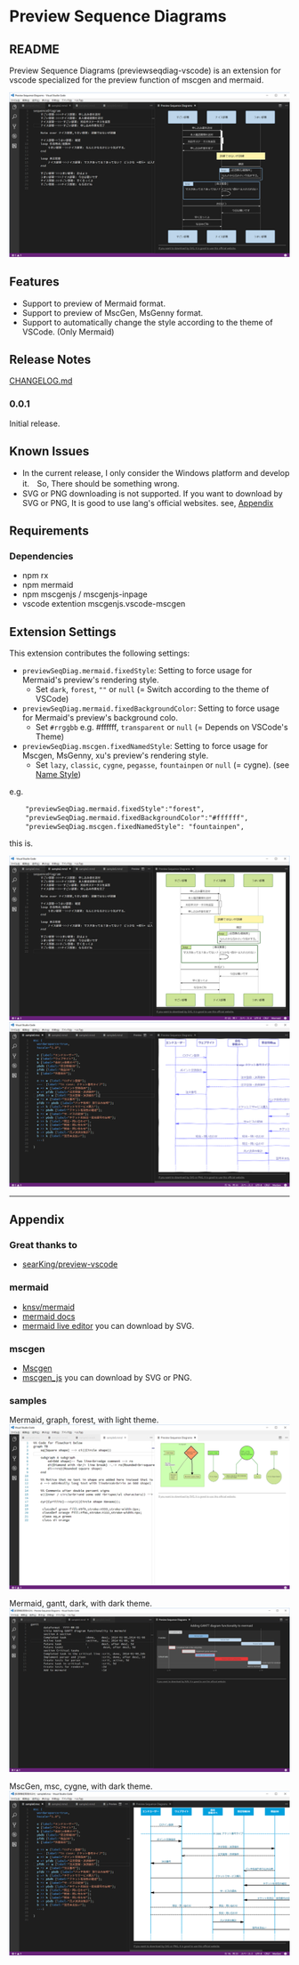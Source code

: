 # Preview Sequence Diagrams 

## README

Preview Sequence Diagrams (previewseqdiag-vscode) is an extension for vscode specialized for the preview function of mscgen and mermaid.

![eye-catch](assets/eye-catch.png)

## Features

* Support to preview of Mermaid format.
* Support to preview of MscGen, MsGenny format.
* Support to automatically change the style according to the theme of VSCode. (Only Mermaid)

## Release Notes

[CHANGELOG.md](CHANGELOG.md)

### 0.0.1

Initial release.

## Known Issues

* In the current release, I only consider the Windows platform and develop it.　So, There should be something wrong.
* SVG or PNG downloading is not supported. If you want to download by SVG or PNG, It is good to use lang's official websites. see, [Appendix](#appendix)


## Requirements

### Dependencies

* npm rx
* npm mermaid
* npm mscgenjs / mscgenjs-inpage
* vscode extention mscgenjs.vscode-mscgen

## Extension Settings

This extension contributes the following settings:

* `previewSeqDiag.mermaid.fixedStyle`: Setting to force usage for Mermaid's preview's rendering style. 
  * Set `dark`, `forest`, `""` or `null` (= Switch according to the theme of VSCode)
* `previewSeqDiag.mermaid.fixedBackgroundColor`: Setting to force usage for Mermaid's preview's  background colo. 
  * Set `#rrggbb` e.g. #ffffff, `transparent` or `null` (= Depends on VSCode's Theme)
* `previewSeqDiag.mscgen.fixedNamedStyle`: Setting to force usage for Mscgen, MsGenny, xu's preview's rendering style.
  * Set `lazy`, `classic`, `cygne`, `pegasse`, `fountainpen` or `null` (= cygne). (see [Name Style](https://mscgen.js.org/embed.html#named-styles))

e.g. 
```
    "previewSeqDiag.mermaid.fixedStyle":"forest",
    "previewSeqDiag.mermaid.fixedBackgroundColor":"#ffffff",
    "previewSeqDiag.mscgen.fixedNamedStyle": "fountainpen",
```

this is.

![mermaid-forest-white](assets/mermaid-forest-white.png)  
![mscgen-fountainpen.png](assets/mscgen-fountainpen.png)



----

## Appendix

### Great thanks to

* [searKing/preview-vscode](https://github.com/searKing/preview-vscode)

### mermaid
* [knsv/mermaid](https://github.com/knsv/mermaid)
* [mermaid docs](https://knsv.github.io/mermaid/)
* [mermaid live editor](https://knsv.github.io/mermaid/live_editor/) you can download by SVG.

### mscgen
* [Mscgen](http://www.mcternan.me.uk/mscgen/)
* [mscgen_js](https://mscgen.js.org/) you can download by SVG or PNG.

### samples

Mermaid, graph, forest, with light theme.
![graph](assets/mermaid-forest-default-graph.png)

Mermaid, gantt, dark, with dark theme.
![graph](assets/mermaid-dark-default-gantt.png)

MscGen, msc, cygne, with dark theme.
![graph](assets/mscgen-cygne.png)
